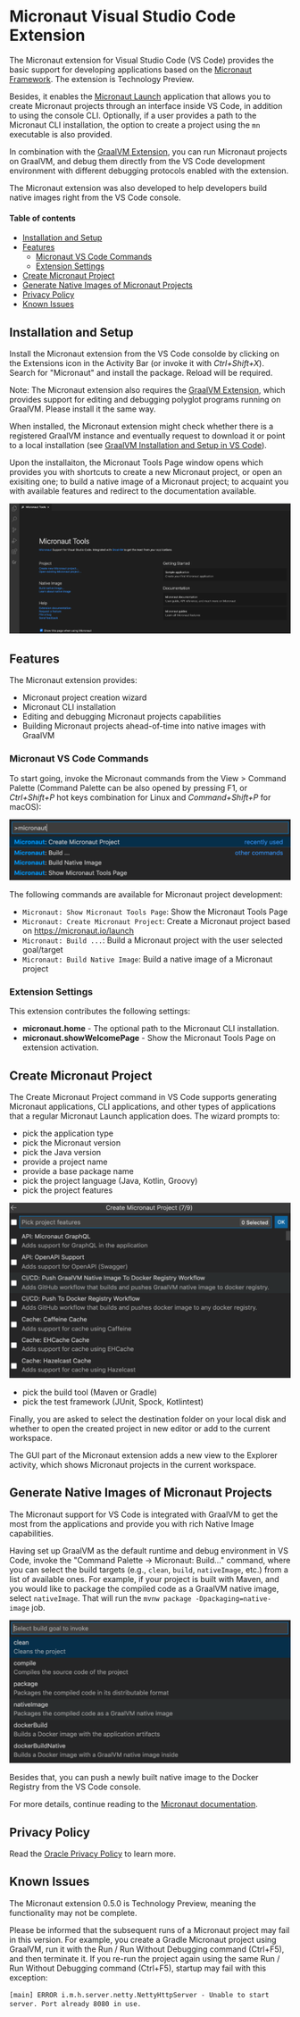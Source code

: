 # Micronaut Visual Studio Code Extension <!-- omit in toc -->

The Micronaut extension for Visual Studio Code (VS Code) provides the basic support for developing applications based on the [Micronaut Framework](https://micronaut.io/). The extension is Technology Preview.

Besides, it enables the [Micronaut Launch](https://micronaut.io/launch/) application that allows you to create Micronaut projects through an interface inside VS Code, in addition to using the console CLI.
Optionally, if a user provides a path to the Micronaut CLI installation, the option to create a project using the `mn` executable is also provided.

In combination with the [GraalVM Extension](https://marketplace.visualstudio.com/items?itemName=oracle-labs-graalvm.graalvm), you can run Micronaut projects on GraalVM, and debug them directly from the VS Code development environment with different debugging protocols enabled with the extension.

The Micronaut extension was also developed to help developers build native images right from the VS Code console.

#### Table of contents  <!-- omit in toc -->
- [Installation and Setup](#installation-and-setup)
- [Features](#features)
  - [Micronaut VS Code Commands](#micronaut-vs-code-commands)
  - [Extension Settings](#extension-settings)
- [Create Micronaut Project](#create-micronaut-project)
- [Generate Native Images of Micronaut Projects](#generate-native-images-of-micronaut-projects)
- [Privacy Policy](#privacy-policy)
- [Known Issues](#known-issues)

## Installation and Setup

Install the Micronaut extension from the VS Code consolde by clicking on the Extensions icon in the Activity Bar (or invoke it with _Ctrl+Shift+X_). Search for "Micronaut" and install the package. Reload will be required.

Note: The Micronaut extension also requires the [GraalVM Extension](https://marketplace.visualstudio.com/items?itemName=oracle-labs-graalvm.graalvm), which provides support for editing and debugging polyglot programs running on GraalVM. Please install it the same way.

When installed, the Micronaut extension might check whether there is a registered GraalVM instance and eventually request to download it or point to a local installation (see [GraalVM  Installation and Setup in VS Code](../graalvm/README.md#installation-and-setup)).

Upon the installaiton, the Micronaut Tools Page window opens which provides you with shortcuts to create a new Micronaut project, or open an exisiting one; to build a native image of a Micronaut project; to acquaint you with available features and redirect to the documentation available.

![Micronaut Tools Page](images/micronaut_tools_page.png)

## Features

The Micronaut extension provides:
* Micronaut project creation wizard
* Micronaut CLI installation
* Editing and debugging Micronaut projects capabilities
* Building Micronaut projects ahead-of-time into native images with GraalVM

### Micronaut VS Code Commands

To start going, invoke the Micronaut commands from the View > Command Palette (Command Palette can be also opened by pressing F1, or _Ctrl+Shift+P_ hot keys combination for Linux and _Command+Shift+P_ for macOS):

![Micronaut VS Code Commands](images/micronaut-vs-code-commands.png)

The following commands are available for Micronaut project development:

* `Micronaut: Show Micronaut Tools Page`: Show the Micronaut Tools Page
* `Micronaut: Create Micronaut Project`: Create a Micronaut project based on https://micronaut.io/launch
* `Micronaut: Build ...`: Build a Micronaut project with the user selected goal/target
* `Micronaut: Build Native Image`: Build a native image of a Micronaut project

### Extension Settings

This extension contributes the following settings:
* __micronaut.home__ - The optional path to the Micronaut CLI installation.
* __micronaut.showWelcomePage__ - Show the Micronaut Tools Page on extension activation.

## Create Micronaut Project

The Create Micronaut Project command in VS Code supports generating Micronaut applications, CLI applications, and other types of applications that a regular Micronaut Launch application does. The wizard prompts to:

  * pick the application type
  * pick the Micronaut version
  * pick the Java version
  * provide a project name
  * provide a base package name
  * pick the project language (Java, Kotlin, Groovy)
  * pick the project features

  ![Micronaut Project Features](images/micronaut-project-features_view.png)

  * pick the build tool (Maven or Gradle)
  * pick the test framework (JUnit, Spock, Kotlintest)

Finally, you are asked to select the destination folder on your local disk and whether to open the created project in new editor or add to the current workspace.

The GUI part of the Micronaut extension adds a new view to the Explorer activity, which shows Micronaut projects in the current workspace.

## Generate Native Images of Micronaut Projects

The Micronaut support for VS Code is integrated with GraalVM to get the most from the applications and provide you with rich Native Image capabilities.

Having set up GraalVM as the default runtime and debug environment in VS Code, invoke the "Command Palette -> Micronaut: Build..." command, where you can select the build targets (e.g., `clean`, `build`, `nativeImage`, etc.) from a list of available ones.
For example, if your project is built with Maven, and you would like to package the compiled code as a GraalVM native image, select `nativeImage`.
That will run the `mvnw package -Dpackaging=native-image` job.

![Micronaut Build Commands](images/micronaut-build-commands.png)

Besides that, you can push a newly built native image to the Docker Registry from the VS Code console.

For more details, continue reading to the [Micronaut documentation](https://guides.micronaut.io/micronaut-creating-first-graal-app/guide/index.html#creatingGraalImage).

## Privacy Policy

Read the [Oracle Privacy Policy](https://www.oracle.com/legal/privacy/privacy-policy.html) to learn more.

## Known Issues

The Micronaut extension 0.5.0 is Technology Preview, meaning the functionality may not be complete.

Please be informed that the subsequent runs of a Micronaut project may fail in this version.
For example, you create a Gradle Micronaut project using GraalVM, run it with the Run / Run Without Debugging command (Ctrl+F5), and then terminate it. If you re-run the project again using the same Run / Run Without Debugging command (Ctrl+F5), startup may fail with this exception:
```shell
[main] ERROR i.m.h.server.netty.NettyHttpServer - Unable to start server. Port already 8080 in use.
```
